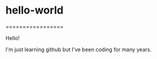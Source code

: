 # hello-world
=================

Hello!

I'm just learning github but I've been coding for many years.
